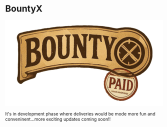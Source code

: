 # BountyX

![BountyX Logo](public/bountyx_logo.png)

It's in development phase where deliveries would be mode more fun and conveninent...more exciting updates coming soon!!
